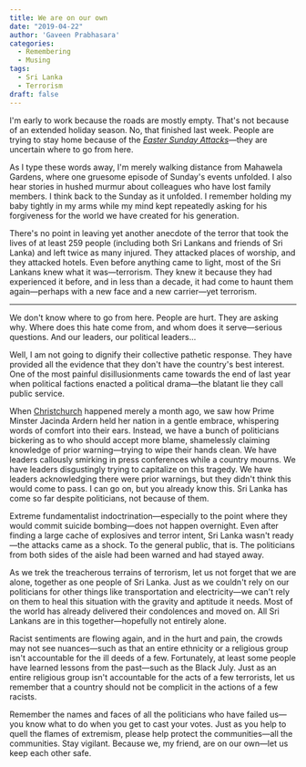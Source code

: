 ```yaml
---
title: We are on our own
date: "2019-04-22"
author: 'Gaveen Prabhasara'
categories:
  - Remembering
  - Musing
tags:
  - Sri Lanka
  - Terrorism
draft: false
---
```


I'm early to work because the roads are mostly empty. That's not because of an extended holiday season. No, that finished last week. People are trying to stay home because of the [*Easter Sunday Attacks*](https://roar.media/english/life/in-the-know/easter-sunday-explosions-in-sri-lanka/)—they are uncertain where to go from here.

As I type these words away, I'm merely walking distance from Mahawela Gardens, where one gruesome episode of Sunday's events unfolded. I also hear stories in hushed murmur about colleagues who have lost family members. I think back to the Sunday as it unfolded. I remember holding my baby tightly in my arms while my mind kept repeatedly asking for his forgiveness for the world we have created for his generation.

There's no point in leaving yet another anecdote of the terror that took the lives of at least 259 people (including both Sri Lankans and friends of Sri Lanka) and left twice as many injured. They attacked places of worship, and they attacked hotels. Even before anything came to light, most of the Sri Lankans knew what it was—terrorism. They knew it because they had experienced it before, and in less than a decade, it had come to haunt them again—perhaps with a new face and a new carrier—yet terrorism.

***

We don't know where to go from here. People are hurt. They are asking why. Where does this hate come from, and whom does it serve—serious questions. And our leaders, our political leaders...

Well, I am not going to dignify their collective pathetic response. They have provided all the evidence that they don't have the country's best interest. One of the most painful disillusionments came towards the end of last year when political factions enacted a political drama—the blatant lie they call public service.

When [Christchurch](https://en.wikipedia.org/wiki/Christchurch_mosque_shootings) happened merely a month ago, we saw how Prime Minster Jacinda Ardern held her nation in a gentle embrace, whispering words of comfort into their ears. Instead, we have a bunch of politicians bickering as to who should accept more blame, shamelessly claiming knowledge of prior warning—trying to wipe their hands clean. We have leaders callously smirking in press conferences while a country mourns. We have leaders disgustingly trying to capitalize on this tragedy. We have leaders acknowledging there were prior warnings, but they didn't think this would come to pass. I can go on, but you already know this. Sri Lanka has come so far despite politicians, not because of them.

Extreme fundamentalist indoctrination—especially to the point where they would commit suicide bombing—does not happen overnight. Even after finding a large cache of explosives and terror intent, Sri Lanka wasn't ready—the attacks came as a shock. To the general public, that is. The politicians from both sides of the aisle had been warned and had stayed away.

As we trek the treacherous terrains of terrorism, let us not forget that we are alone, together as one people of Sri Lanka. Just as we couldn't rely on our politicians for other things like transportation and electricity—we can't rely on them to heal this situation with the gravity and aptitude it needs. Most of the world has already delivered their condolences and moved on. All Sri Lankans are in this together—hopefully not entirely alone.

Racist sentiments are flowing again, and in the hurt and pain, the crowds may not see nuances—such as that an entire ethnicity or a religious group isn't accountable for the ill deeds of a few. Fortunately, at least some people have learned lessons from the past—such as the Black July. Just as an entire religious group isn't accountable for the acts of a few terrorists, let us remember that a country should not be complicit in the actions of a few racists.

Remember the names and faces of all the politicians who have failed us—you know what to do when you get to cast your votes. Just as you help to quell the flames of extremism, please help protect the communities—all the communities. Stay vigilant. Because we, my friend, are on our own—let us keep each other safe.